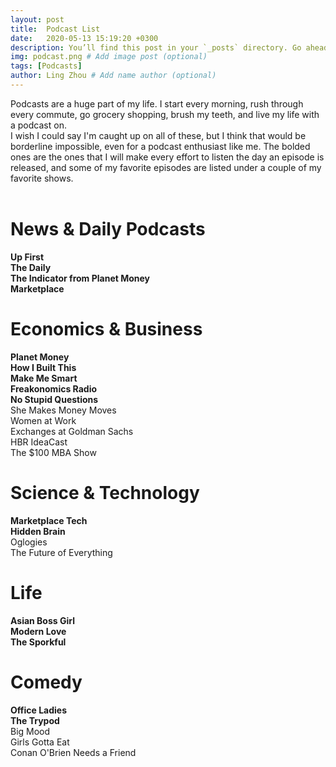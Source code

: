 ```yaml
---
layout: post
title:  Podcast List
date:   2020-05-13 15:19:20 +0300
description: You’ll find this post in your `_posts` directory. Go ahead and edit it and re-build the site to see your changes. # Add post description (optional)
img: podcast.png # Add image post (optional)
tags: [Podcasts]
author: Ling Zhou # Add name author (optional)
---
```

Podcasts are a huge part of my life. I start every morning, rush through every commute, go grocery shopping, brush my teeth, and live my life with a podcast on. <br>
I wish I could say I'm caught up on all of these, but I think that would be borderline impossible, even for a podcast enthusiast like me. The bolded ones are the ones that I will make every effort to listen the day an episode is released, and some of my favorite episodes are listed under a couple of my favorite shows.
<br><br>

# News & Daily Podcasts
<b>Up First</b><br>
<b>The Daily</b><br>
<b>The Indicator from Planet Money</b><br>
<b>Marketplace</b><br>

# Economics & Business
<b>Planet Money</b><br>
<b>How I Built This</b><br>
<b>Make Me Smart</b><br>
<b>Freakonomics Radio</b><br>
<b>No Stupid Questions</b><br>
She Makes Money Moves<br>
Women at Work<br>
Exchanges at Goldman Sachs<br>
HBR IdeaCast<br>
The $100 MBA Show<br>

# Science & Technology
<b>Marketplace Tech</b><br>
<b>Hidden Brain</b><br>
Oglogies<br>
The Future of Everything<br>

# Life
<b>Asian Boss Girl</b><br>
<b>Modern Love</b><br>
<b>The Sporkful</b><br>

# Comedy
<b>Office Ladies</b><br>
<b>The Trypod</b><br>
Big Mood<br>
Girls Gotta Eat<br>
Conan O'Brien Needs a Friend<br>


